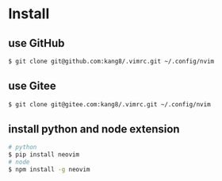 # Install

## use GitHub

```bash
$ git clone git@github.com:kang8/.vimrc.git ~/.config/nvim
```

## use Gitee

```bash
$ git clone git@gitee.com:kang8/.vimrc.git ~/.config/nvim
```

## install python and node extension

```bash
# python
$ pip install neovim
# node
$ npm install -g neovim
```
